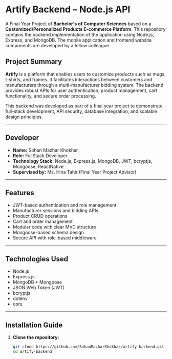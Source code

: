 # Artify Backend – Node.js API

A Final Year Project of **Bachelor's of Computer Sciences** based on a **Customized/Personalized Products E-commerce Platform**. This repository contains the backend implementation of the application using Node.js, Express, and MongoDB. The mobile application and frontend website components are developed by a fellow colleague.

## Project Summary

**Artify** is a platform that enables users to customize products such as mugs, t-shirts, and frames. It facilitates interactions between customers and manufacturers through a multi-manufacturer bidding system. The backend provides robust APIs for user authentication, product management, cart functionality, and secure order processing. 

This backend was developed as part of a final year project to demonstrate full-stack development, API security, database integration, and scalable design principles.

---

## Developer

- **Name:** Sohan Mazhar Khokhar  
- **Role:** FullStack Developer  
- **Technology Stack:** Node.js, Express.js, MongoDB, JWT, bcryptjs, Mongoose, ReactNative
- **Supervised by:** Ms. Hina Tahir (Final Year Project Advisor)

---

## Features

- JWT-based authentication and role management
- Manufacturer sessions and bidding APIs
- Product CRUD operations
- Cart and order management
- Modular code with clear MVC structure
- Mongoose-based schema design
- Secure API with role-based middleware

---

## Technologies Used

- Node.js
- Express.js
- MongoDB + Mongoose
- JSON Web Token (JWT)
- bcryptjs
- dotenv
- cors

---

## Installation Guide

1. **Clone the repository:**

   ```bash
   git clone https://github.com/SohanMazharKhokhar/artify-backend.git
   cd artify-backend
